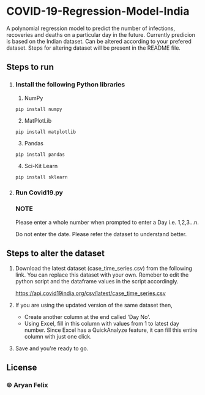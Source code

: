 # COVID-19-Regression-Model-India
 A polynomial regression model to predict the number of infections, recoveries and deaths on a particular day in the future. Currently predicion is based on the Indian dataset. Can be altered according to your prefered dataset. Steps for altering dataset will be present in the README file.

## Steps to run
1. ### Install the following Python libraries
    1. NumPy
    ```
    pip install numpy
    ```
    2. MatPlotLib
    ```
    pip install matplotlib
    ```
    3. Pandas
    ```
    pip install pandas
    ```
    4. Sci-Kit Learn
    ```
    pip install sklearn
    ```
2. ### Run Covid19.py
    ### **NOTE**
    
    Please enter a whole number when prompted to enter a Day i.e. 1,2,3...n.
    
    Do not enter the date. Please refer the dataset to understand better.

## Steps to alter the dataset
1. Download the latest dataset (case_time_series.csv) from the following link. You can replace this dataset with your own. Remeber to edit the python script and the dataframe values in the script accordingly.

    https://api.covid19india.org/csv/latest/case_time_series.csv

2. If you are using the updated version of the same dataset then, 
    * Create another column at the end called 'Day No'.
    * Using Excel, fill in this column with values from 1 to latest day number. Since Excel has a QuickAnalyze feature, it can fill this entire column with just one click.
3. Save and you're ready to go.

## License
### **© Aryan Felix**